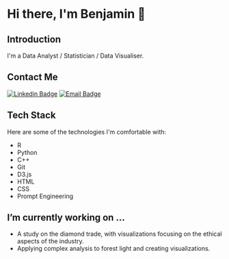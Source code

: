 # Hi there, I'm Benjamin 👋

## Introduction

I'm a Data Analyst / Statistician / Data Visualiser. 

## Contact Me

[![Linkedin Badge](https://img.shields.io/badge/LinkedIn-black?style=for-the-badge&logo=linkedin&logoColor=white)](https://www.linkedin.com/in/benjamin-e/)
[![Email Badge](https://img.shields.io/badge/Email-c14438?style=for-the-badge&logo=gmail&logoColor=white)](Email@Ben-Analytics.com)

## Tech Stack

Here are some of the technologies I'm comfortable with:

- R
- Python
- C++
- Git
- D3.js
- HTML
- CSS
- Prompt Engineering

## I’m currently working on ...

- A study on the diamond trade, with visualizations focusing on the ethical aspects of the industry.
- Applying complex analysis to forest light and creating visualizations.

<!--
**PixelInsight/PixelInsight** is a ✨ _special_ ✨ repository because its `README.md` (this file) appears on your GitHub profile.

Here are some ideas to get you started:

- 🔭 I’m currently working on ...
- 🌱 I’m currently learning ...
- 👯 I’m looking to collaborate on ...
- 🤔 I’m looking for help with ...
- 💬 Ask me about ...
- 📫 How to reach me: ...
- 😄 Pronouns: ...
- ⚡ Fun fact: ...
-->
